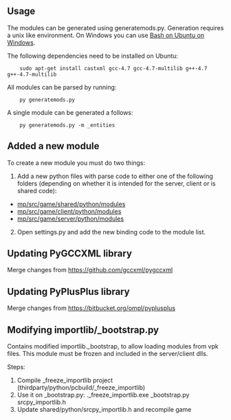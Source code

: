 ## Usage
The modules can be generated using generatemods.py. Generation requires a unix like environment. 
On Windows you can use [Bash on Ubuntu on Windows](https://msdn.microsoft.com/en-us/commandline/wsl/about).

The following dependencies need to be installed on Ubuntu:

        sudo apt-get install castxml gcc-4.7 gcc-4.7-multilib g++-4.7 g++-4.7-multilib

All modules can be parsed by running:

        py generatemods.py

A single module can be generated a follows:

        py generatemods.py -m _entities

## Added a new module
To create a new module you must do two things:
1. Add a new python files with parse code to either one of the following folders 
(depending on whether it is intended for the server, client or is shared code):
- [mp/src/game/shared/python/modules](/mp/src/game/shared/python/modules)
- [mp/src/game/client/python/modules](/mp/src/game/client/python/modules)
- [mp/src/game/server/python/modules](/mp/src/game/server/python/modules)

2. Open settings.py and add the new binding code to the module list.

## Updating PyGCCXML library
Merge changes from https://github.com/gccxml/pygccxml

## Updating PyPlusPlus library
Merge changes from https://bitbucket.org/ompl/pyplusplus

## Modifying importlib/_bootstrap.py
Contains modified importlib._bootstrap, to allow loading modules from vpk files. This module must be frozen and included in the server/client dlls.

Steps:
1. Compile _freeze_importlib project (thirdparty/python/pcbuild/_freeze_importlib)
2. Use it on _bootstrap.py: .\_freeze_importlib.exe _bootstrap.py srcpy_importlib.h
3. Update shared/python/srcpy_importlib.h and recompile game